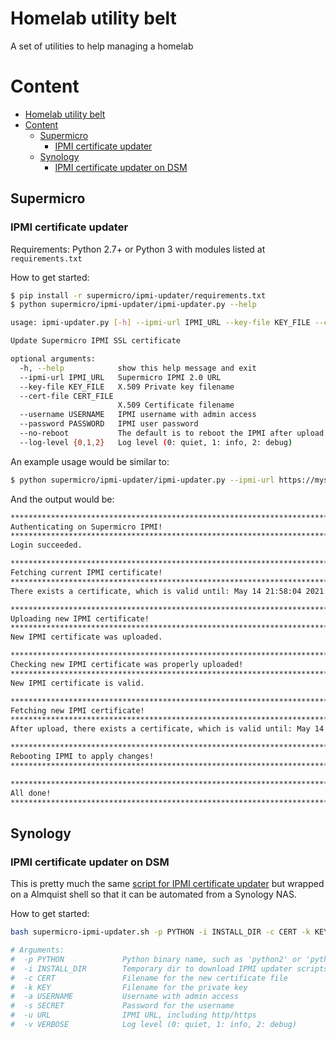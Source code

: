 # Homelab utility belt
A set of utilities to help managing a homelab

# Content
- [Homelab utility belt](#homelab-utility-belt)
- [Content](#content)
  - [Supermicro](#supermicro)
    - [IPMI certificate updater](#ipmi-certificate-updater)
  - [Synology](#synology)
    - [IPMI certificate updater on DSM](#ipmi-certificate-updater-on-dsm)

## Supermicro

### IPMI certificate updater

Requirements: Python 2.7+ or Python 3 with modules listed at `requirements.txt`

How to get started:
```bash
$ pip install -r supermicro/ipmi-updater/requirements.txt
$ python supermicro/ipmi-updater/ipmi-updater.py --help

usage: ipmi-updater.py [-h] --ipmi-url IPMI_URL --key-file KEY_FILE --cert-file CERT_FILE --username USERNAME --password PASSWORD [--no-reboot] [--log-level {0,1,2}]

Update Supermicro IPMI SSL certificate

optional arguments:
  -h, --help            show this help message and exit
  --ipmi-url IPMI_URL   Supermicro IPMI 2.0 URL
  --key-file KEY_FILE   X.509 Private key filename
  --cert-file CERT_FILE
                        X.509 Certificate filename
  --username USERNAME   IPMI username with admin access
  --password PASSWORD   IPMI user password
  --no-reboot           The default is to reboot the IPMI after upload for the change to take effect.
  --log-level {0,1,2}   Log level (0: quiet, 1: info, 2: debug)
```

An example usage would be similar to:

```bash
$ python supermicro/ipmi-updater/ipmi-updater.py --ipmi-url https://mysupermicrohostname --username USERNAME --password PASSWORD --key-file /path/to/private_key.pem --cert-file /path/to/cert_file.cert --log-level=1
```

And the output would be:

```bash
********************************************************************************************************************************
Authenticating on Supermicro IPMI!
********************************************************************************************************************************
Login succeeded.

********************************************************************************************************************************
Fetching current IPMI certificate!
********************************************************************************************************************************
There exists a certificate, which is valid until: May 14 21:58:04 2021

********************************************************************************************************************************
Uploading new IPMI certificate!
********************************************************************************************************************************
New IPMI certificate was uploaded.

********************************************************************************************************************************
Checking new IPMI certificate was properly uploaded!
********************************************************************************************************************************
New IPMI certificate is valid.

********************************************************************************************************************************
Fetching new IPMI certificate!
********************************************************************************************************************************
After upload, there exists a certificate, which is valid until: May 14 21:58:04 2021

********************************************************************************************************************************
Rebooting IPMI to apply changes!
********************************************************************************************************************************

********************************************************************************************************************************
All done!
********************************************************************************************************************************
```
## Synology

### IPMI certificate updater on DSM

This is pretty much the same [script for IPMI certificate updater](#ipmi-certificate-updater) but wrapped on a Almquist shell so that it can be automated from a Synology NAS.

How to get started:
```bash
bash supermicro-ipmi-updater.sh -p PYTHON -i INSTALL_DIR -c CERT -k KEY -a USERNAME -s SECRET -u URL -v VERBOSE

# Arguments:
#  -p PYTHON             Python binary name, such as 'python2' or 'python3'
#  -i INSTALL_DIR        Temporary dir to download IPMI updater scripts
#  -c CERT               Filename for the new certificate file
#  -k KEY                Filename for the private key
#  -a USERNAME           Username with admin access
#  -s SECRET             Password for the username
#  -u URL                IPMI URL, including http/https
#  -v VERBOSE            Log level (0: quiet, 1: info, 2: debug)
```
